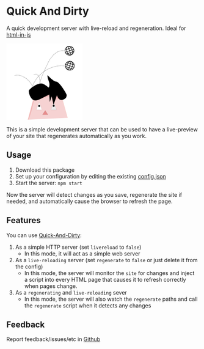 # Quick And Dirty

A quick development server with live-reload and regeneration. Ideal for [html-in-js](http://theproductiveprogrammer.github.io/html-in-js/)

![icon](./quick-and-dirty.png)

This is a simple development server that can be used to have a live-preview of your site that regenerates automatically as you work.

## Usage

1. Download this package
2. Set up your configuration by editing the existing [config.json](./config.json)
3. Start the server: `npm start`

Now the server will detect changes as you save, regenerate the site if needed, and automatically cause the browser to refresh the page.

## Features

You can use [Quick-And-Dirty](http://theproductiveprogrammer.github.io/quick-and-dirty/):

1. As a simple HTTP server (set `livereload` to `false`)
   - In this mode, it will act as a simple web server
2. As a `live-reloading` server (set `regenerate` to `false` or just delete it from the config)
   - In this mode, the server will monitor the `site` for changes and inject a script into every HTML page that causes it to refresh correctly when pages change.
3. As a `regenerating` and `live-reloading` sever
   - In this mode, the server will also watch the `regenerate` paths and call the `regenerate` script when it detects any changes

## Feedback

Report feedback/issues/etc in [Github](https://github.com/theproductiveprogrammer/quick-and-dirty/issues)